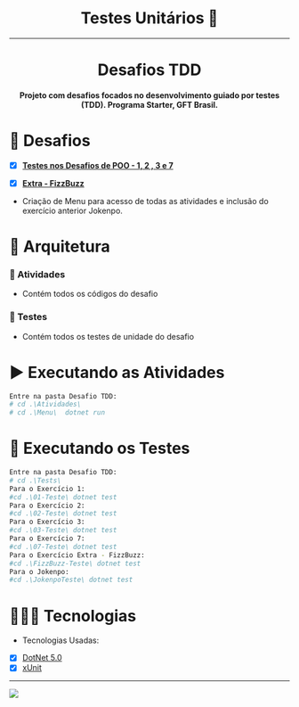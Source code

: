 <h1 align="center">Testes Unitários 🚀</h1>


<hr>

<h1 align="center">Desafios TDD</h1>
<h4 align="center">Projeto com desafios focados no desenvolvimento guiado por testes (TDD). Programa Starter, GFT Brasil.</h1>

# 🏁​ Desafios

- [x] [**Testes nos Desafios de POO - 1, 2 , 3 e 7**](https://git.gft.com/ardl/desafio-tdd/-/blob/main/Docs/Desafio%20TDD.pdf)
- [x] [**Extra - FizzBuzz**](https://git.gft.com/ardl/desafio-tdd/-/blob/main/Docs/DojoPuzzles_.pdf)


*  Criação de Menu para acesso de todas as atividades e inclusão do exercício anterior Jokenpo.

# 🚩 Arquitetura

### 📂 Atividades
* Contém todos os códigos do desafio

### 📂 Testes
* Contém todos os testes de unidade do desafio


# ▶️ Executando as Atividades
```bash
Entre na pasta Desafio TDD:
# cd .\Atividades\
# cd .\Menu\  dotnet run
```

# 🧪 Executando os Testes
```bash
Entre na pasta Desafio TDD:
# cd .\Tests\
Para o Exercício 1: 
#cd .\01-Teste\ dotnet test
Para o Exercício 2: 
#cd .\02-Teste\ dotnet test
Para o Exercício 3: 
#cd .\03-Teste\ dotnet test
Para o Exercício 7: 
#cd .\07-Teste\ dotnet test
Para o Exercício Extra - FizzBuzz: 
#cd .\FizzBuzz-Teste\ dotnet test
Para o Jokenpo: 
#cd .\JokenpoTeste\ dotnet test
```

# 👨🏻‍💻 Tecnologias

* Tecnologias Usadas:

- [x] [DotNet 5.0](https://dotnet.microsoft.com/en-us/download/dotnet/5.0)
- [x] [xUnit](https://xunit.net/)

<hr>


![](https://git.gft.com/-/ide/project/ardl/desafio-tdd/edit/main/-/Docs/LogoGft.png)
